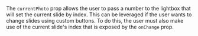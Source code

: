 The `currentPhoto` prop allows the user to pass a number to the lightbox that will set the current slide by index. This can be leveraged if the user wants to change slides using custom buttons. To do this, the user must also make use of the current slide's index that is exposed by the `onChange` prop. 
